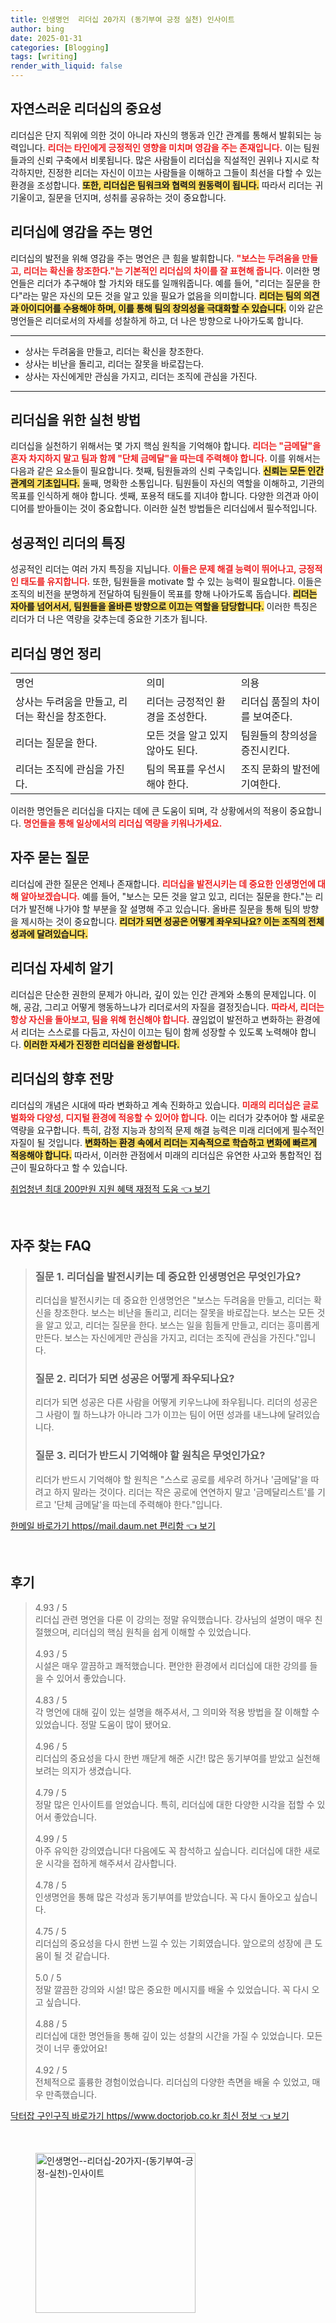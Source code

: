 ```yaml
---
title: 인생명언  리더십 20가지 (동기부여 긍정 실천) 인사이트
author: bing
date: 2025-01-31
categories: [Blogging]
tags: [writing]
render_with_liquid: false
---
```



<h2 id='자연스러운리더십의중요성'>자연스러운 리더십의 중요성</h2>

<p>리더십은 단지 직위에 의한 것이 아니라 자신의 행동과 인간 관계를 통해서 발휘되는 능력입니다. <b><span style="color: #ee2323;">리더는 타인에게 긍정적인 영향을 미치며 영감을 주는 존재입니다.</span></b> 이는 팀원들과의 신뢰 구축에서 비롯됩니다. 많은 사람들이 리더십을 직설적인 권위나 지시로 착각하지만, 진정한 리더는 자신이 이끄는 사람들을 이해하고 그들이 최선을 다할 수 있는 환경을 조성합니다. <b><span style="background-color: #ffe066;">또한, 리더십은 팀워크와 협력의 원동력이 됩니다.</span></b> 따라서 리더는 귀 기울이고, 질문을 던지며, 성취를 공유하는 것이 중요합니다.</p>

<h2 id='리더십에영감을주는명언'>리더십에 영감을 주는 명언</h2>

<p>리더십의 발전을 위해 영감을 주는 명언은 큰 힘을 발휘합니다. <b><span style="color: #ee2323;">"보스는 두려움을 만들고, 리더는 확신을 창조한다."는 기본적인 리더십의 차이를 잘 표현해 줍니다.</span></b> 이러한 명언들은 리더가 추구해야 할 가치와 태도를 일깨워줍니다. 예를 들어, "리더는 질문을 한다"라는 말은 자신의 모든 것을 알고 있을 필요가 없음을 의미합니다. <b><span style="background-color: #ffe066;">리더는 팀의 의견과 아이디어를 수용해야 하며, 이를 통해 팀의 창의성을 극대화할 수 있습니다.</span></b> 이와 같은 명언들은 리더로서의 자세를 성찰하게 하고, 더 나은 방향으로 나아가도록 합니다.</p>

<hr />

<ul>
    <li>상사는 두려움을 만들고, 리더는 확신을 창조한다.</li>
    <li>상사는 비난을 돌리고, 리더는 잘못을 바로잡는다.</li>
    <li>상사는 자신에게만 관심을 가지고, 리더는 조직에 관심을 가진다.</li>
</ul>

<hr />

<h2 id='리더십을위한실천방법'>리더십을 위한 실천 방법</h2>

<p>리더십을 실천하기 위해서는 몇 가지 핵심 원칙을 기억해야 합니다. <b><span style="color: #ee2323;">리더는 "금메달"을 혼자 차지하지 말고 팀과 함께 "단체 금메달"을 따는데 주력해야 합니다.</span></b> 이를 위해서는 다음과 같은 요소들이 필요합니다.  첫째, 팀원들과의 신뢰 구축입니다. <b><span style="background-color: #ffe066;">신뢰는 모든 인간관계의 기초입니다.</span></b> 둘째, 명확한 소통입니다. 팀원들이 자신의 역할을 이해하고, 기관의 목표를 인식하게 해야 합니다. 셋째, 포용적 태도를 지녀야 합니다. 다양한 의견과 아이디어를 받아들이는 것이 중요합니다. 이러한 실천 방법들은 리더십에서 필수적입니다.</p>

<h2 id='성공적인리더의특징'>성공적인 리더의 특징</h2>

<p>성공적인 리더는 여러 가지 특징을 지닙니다. <b><span style="color: #ee2323;">이들은 문제 해결 능력이 뛰어나고, 긍정적인 태도를 유지합니다.</span></b> 또한, 팀원들을 motivate 할 수 있는 능력이 필요합니다. 이들은 조직의 비전을 분명하게 전달하여 팀원들이 목표를 향해 나아가도록 돕습니다. <b><span style="background-color: #ffe066;">리더는 자아를 넘어서서, 팀원들을 올바른 방향으로 이끄는 역할을 담당합니다.</span></b> 이러한 특징은 리더가 더 나은 역량을 갖추는데 중요한 기초가 됩니다.</p>

<h2 id='리더십명언정리'>리더십 명언 정리</h2>

<table>
    <tr>
        <td>명언</td>
        <td>의미</td>
        <td>의용</td>
    </tr>
    <tr>
        <td>상사는 두려움을 만들고, 리더는 확신을 창조한다.</td>
        <td>리더는 긍정적인 환경을 조성한다.</td>
        <td>리더십 품질의 차이를 보여준다.</td>
    </tr>
    <tr>
        <td>리더는 질문을 한다.</td>
        <td>모든 것을 알고 있지 않아도 된다.</td>
        <td>팀원들의 창의성을 증진시킨다.</td>
    </tr>
    <tr>
        <td>리더는 조직에 관심을 가진다.</td>
        <td>팀의 목표를 우선시해야 한다.</td>
        <td>조직 문화의 발전에 기여한다.</td>
    </tr>
</table>

<p>이러한 명언들은 리더십을 다지는 데에 큰 도움이 되며, 각 상황에서의 적용이 중요합니다. <b><span style="color: #ee2323;">명언들을 통해 일상에서의 리더십 역량을 키워나가세요.</span></b></p>

<h2 id='자주묻는질문'>자주 묻는 질문</h2>

<p>리더십에 관한 질문은 언제나 존재합니다. <b><span style="color: #ee2323;">리더십을 발전시키는 데 중요한 인생명언에 대해 알아보겠습니다.</span></b> 예를 들어, "보스는 모든 것을 알고 있고, 리더는 질문을 한다."는 리더가 발전해 나가야 할 부분을 잘 설명해 주고 있습니다. 올바른 질문을 통해 팀의 방향을 제시하는 것이 중요합니다. <b><span style="background-color: #ffe066;">리더가 되면 성공은 어떻게 좌우되나요? 이는 조직의 전체 성과에 달려있습니다.</span></b></p>

<h2 id='리더십자세히알기'>리더십 자세히 알기</h2>

<p>리더십은 단순한 권한의 문제가 아니라, 깊이 있는 인간 관계와 소통의 문제입니다. 이해, 공감, 그리고 어떻게 행동하느냐가 리더로서의 자질을 결정짓습니다. <b><span style="color: #ee2323;">따라서, 리더는 항상 자신을 돌아보고, 팀을 위해 헌신해야 합니다.</span></b> 끊임없이 발전하고 변화하는 환경에서 리더는 스스로를 다듬고, 자신이 이끄는 팀이 함께 성장할 수 있도록 노력해야 합니다. <b><span style="background-color: #ffe066;">이러한 자세가 진정한 리더십을 완성합니다.</span></b></p>

<h2 id='리더십의향후전망'>리더십의 향후 전망</h2>

<p>리더십의 개념은 시대에 따라 변화하고 계속 진화하고 있습니다. <b><span style="color: #ee2323;">미래의 리더십은 글로벌화와 다양성, 디지털 환경에 적응할 수 있어야 합니다.</span></b> 이는 리더가 갖추어야 할 새로운 역량을 요구합니다. 특히, 감정 지능과 창의적 문제 해결 능력은 미래 리더에게 필수적인 자질이 될 것입니다. <b><span style="background-color: #ffe066;">변화하는 환경 속에서 리더는 지속적으로 학습하고 변화에 빠르게 적응해야 합니다.</span></b> 따라서, 이러한 관점에서 미래의 리더십은 유연한 사고와 통합적인 접근이 필요하다고 할 수 있습니다.</p>


<p><a class="click-button" title="취업청년 최대 200만원 지원 혜택 재정적 도움" href="https://adkhouse.github.io/posts/%EC%B7%A8%EC%97%85%EC%B2%AD%EB%85%84-%EC%B5%9C%EB%8C%80-200%EB%A7%8C%EC%9B%90-%EC%A7%80%EC%9B%90-%ED%98%9C%ED%83%9D-%EC%9E%AC%EC%A0%95%EC%A0%81-%EB%8F%84%EC%9B%80/" rel="dofollow">취업청년 최대 200만원 지원 혜택 재정적 도움 👈 보기</a></p><br>
<h2 id='자주_찾는_FAQ'>자주 찾는 FAQ</h2>
<div itemscope="" itemtype="https://schema.org/FAQPage"> 
<blockquote> 
<div itemscope="" itemprop="mainEntity" itemtype="https://schema.org/Question"> 
<h3 itemprop="name">질문 1. 리더십을 발전시키는 데 중요한 인생명언은 무엇인가요? </h3> 
<div itemscope="" itemprop="acceptedAnswer" itemtype="https://schema.org/Answer"> 
<span itemprop="text"> 
<p>리더십을 발전시키는 데 중요한 인생명언은 "보스는 두려움을 만들고, 리더는 확신을 창조한다. 보스는 비난을 돌리고, 리더는 잘못을 바로잡는다. 보스는 모든 것을 알고 있고, 리더는 질문을 한다. 보스는 일을 힘들게 만들고, 리더는 흥미롭게 만든다. 보스는 자신에게만 관심을 가지고, 리더는 조직에 관심을 가진다."입니다.</p> 
</span> 
</div> 
</div> 

<div itemscope="" itemprop="mainEntity" itemtype="https://schema.org/Question"> 
<h3 itemprop="name">질문 2. 리더가 되면 성공은 어떻게 좌우되나요? </h3> 
<div itemscope="" itemprop="acceptedAnswer" itemtype="https://schema.org/Answer"> 
<span itemprop="text"> 
<p>리더가 되면 성공은 다른 사람을 어떻게 키우느냐에 좌우됩니다. 리더의 성공은 그 사람이 뭘 하느냐가 아니라 그가 이끄는 팀이 어떤 성과를 내느냐에 달려있습니다.</p> 
</span> 
</div> 
</div> 

<div itemscope="" itemprop="mainEntity" itemtype="https://schema.org/Question"> 
<h3 itemprop="name">질문 3. 리더가 반드시 기억해야 할 원칙은 무엇인가요? </h3> 
<div itemscope="" itemprop="acceptedAnswer" itemtype="https://schema.org/Answer"> 
<span itemprop="text"> 
<p>리더가 반드시 기억해야 할 원칙은 "스스로 공로를 세우려 하거나 '금메달'을 따려고 하지 말라는 것이다. 리더는 작은 공로에 연연하지 말고 '금메달리스트'를 기르고 '단체 금메달'을 따는데 주력해야 한다."입니다.</p> 
</span> 
</div> 
</div> 
</blockquote> 
</div>
<p><a class="click-button" title="한메일 바로가기 https//mail.daum.net 편리함" href="https://adkhouse.github.io/posts/%ED%95%9C%EB%A9%94%EC%9D%BC-%EB%B0%94%EB%A1%9C%EA%B0%80%EA%B8%B0-httpsmail.daum.net-%ED%8E%B8%EB%A6%AC%ED%95%A8/" rel="dofollow">한메일 바로가기 https//mail.daum.net 편리함 👈 보기</a></p><br>
<h2 id='후기'>후기</h2>
<div itemscope itemtype="https://schema.org/Product">
  <blockquote>
  <div itemprop="review" itemscope itemtype="https://schema.org/Review">
      <div itemprop="reviewRating" itemscope itemtype="https://schema.org/Rating"> <span itemprop="ratingValue">4.93</span> / <span itemprop="bestRating">5</span> </div>
      <span itemprop="reviewBody">리더십 관련 명언을 다룬 이 강의는 정말 유익했습니다. 강사님의 설명이 매우 친절했으며, 리더십의 핵심 원칙을 쉽게 이해할 수 있었습니다.</span>
  </div>
  <br>
  <div itemprop="review" itemscope itemtype="https://schema.org/Review">
      <div itemprop="reviewRating" itemscope itemtype="https://schema.org/Rating"> <span itemprop="ratingValue">4.93</span> / <span itemprop="bestRating">5</span> </div>
      <span itemprop="reviewBody">시설은 매우 깔끔하고 쾌적했습니다. 편안한 환경에서 리더십에 대한 강의를 들을 수 있어서 좋았습니다.</span>
  </div>
  <br>
  <div itemprop="review" itemscope itemtype="https://schema.org/Review">
      <div itemprop="reviewRating" itemscope itemtype="https://schema.org/Rating"> <span itemprop="ratingValue">4.83</span> / <span itemprop="bestRating">5</span> </div>
      <span itemprop="reviewBody">각 명언에 대해 깊이 있는 설명을 해주셔서, 그 의미와 적용 방법을 잘 이해할 수 있었습니다. 정말 도움이 많이 됐어요.</span>
  </div>
  <br>
  <div itemprop="review" itemscope itemtype="https://schema.org/Review">
      <div itemprop="reviewRating" itemscope itemtype="https://schema.org/Rating"> <span itemprop="ratingValue">4.96</span> / <span itemprop="bestRating">5</span> </div>
      <span itemprop="reviewBody">리더십의 중요성을 다시 한번 깨닫게 해준 시간! 많은 동기부여를 받았고 실천해보려는 의지가 생겼습니다.</span>
  </div>
  <br>
  <div itemprop="review" itemscope itemtype="https://schema.org/Review">
      <div itemprop="reviewRating" itemscope itemtype="https://schema.org/Rating"> <span itemprop="ratingValue">4.79</span> / <span itemprop="bestRating">5</span> </div>
      <span itemprop="reviewBody">정말 많은 인사이트를 얻었습니다. 특히, 리더십에 대한 다양한 시각을 접할 수 있어서 좋았습니다.</span>
  </div>
  <br>
  <div itemprop="review" itemscope itemtype="https://schema.org/Review">
      <div itemprop="reviewRating" itemscope itemtype="https://schema.org/Rating"> <span itemprop="ratingValue">4.99</span> / <span itemprop="bestRating">5</span> </div>
      <span itemprop="reviewBody">아주 유익한 강의였습니다! 다음에도 꼭 참석하고 싶습니다. 리더십에 대한 새로운 시각을 접하게 해주셔서 감사합니다.</span>
  </div>
  <br>
  <div itemprop="review" itemscope itemtype="https://schema.org/Review">
      <div itemprop="reviewRating" itemscope itemtype="https://schema.org/Rating"> <span itemprop="ratingValue">4.78</span> / <span itemprop="bestRating">5</span> </div>
      <span itemprop="reviewBody">인생명언을 통해 많은 각성과 동기부여를 받았습니다. 꼭 다시 돌아오고 싶습니다.</span>
  </div>
  <br>
  <div itemprop="review" itemscope itemtype="https://schema.org/Review">
      <div itemprop="reviewRating" itemscope itemtype="https://schema.org/Rating"> <span itemprop="ratingValue">4.75</span> / <span itemprop="bestRating">5</span> </div>
      <span itemprop="reviewBody">리더십의 중요성을 다시 한번 느낄 수 있는 기회였습니다. 앞으로의 성장에 큰 도움이 될 것 같습니다.</span>
  </div>
  <br>
  <div itemprop="review" itemscope itemtype="https://schema.org/Review">
      <div itemprop="reviewRating" itemscope itemtype="https://schema.org/Rating"> <span itemprop="ratingValue">5.0</span> / <span itemprop="bestRating">5</span> </div>
      <span itemprop="reviewBody">정말 깔끔한 강의와 시설! 많은 중요한 메시지를 배울 수 있었습니다. 꼭 다시 오고 싶습니다.</span>
  </div>
  <br>
  <div itemprop="review" itemscope itemtype="https://schema.org/Review">
      <div itemprop="reviewRating" itemscope itemtype="https://schema.org/Rating"> <span itemprop="ratingValue">4.88</span> / <span itemprop="bestRating">5</span> </div>
      <span itemprop="reviewBody">리더십에 대한 명언들을 통해 깊이 있는 성찰의 시간을 가질 수 있었습니다. 모든 것이 너무 좋았어요!</span>
  </div>
  <br>
  <div itemprop="review" itemscope itemtype="https://schema.org/Review">
      <div itemprop="reviewRating" itemscope itemtype="https://schema.org/Rating"> <span itemprop="ratingValue">4.92</span> / <span itemprop="bestRating">5</span> </div>
      <span itemprop="reviewBody">전체적으로 훌륭한 경험이었습니다. 리더십의 다양한 측면을 배울 수 있었고, 매우 만족했습니다.</span>
  </div>
  </blockquote>
</div>
<p><a class="click-button" title="닥터잡 구인구직 바로가기 https//www.doctorjob.co.kr 최신 정보" href="https://adkhouse.github.io/posts/%EB%8B%A5%ED%84%B0%EC%9E%A1-%EA%B5%AC%EC%9D%B8%EA%B5%AC%EC%A7%81-%EB%B0%94%EB%A1%9C%EA%B0%80%EA%B8%B0-httpswww.doctorjob.co.kr-%EC%B5%9C%EC%8B%A0-%EC%A0%95%EB%B3%B4/" rel="dofollow">닥터잡 구인구직 바로가기 https//www.doctorjob.co.kr 최신 정보 👈 보기</a></p><br>
<figure class="image"><img src="https://adkhouse.github.io/assets/img/thumbnail/인생명언--리더십-20가지-(동기부여-긍정-실천)-인사이트.webp" alt="인생명언--리더십-20가지-(동기부여-긍정-실천)-인사이트" width="256" height="256"></figure>